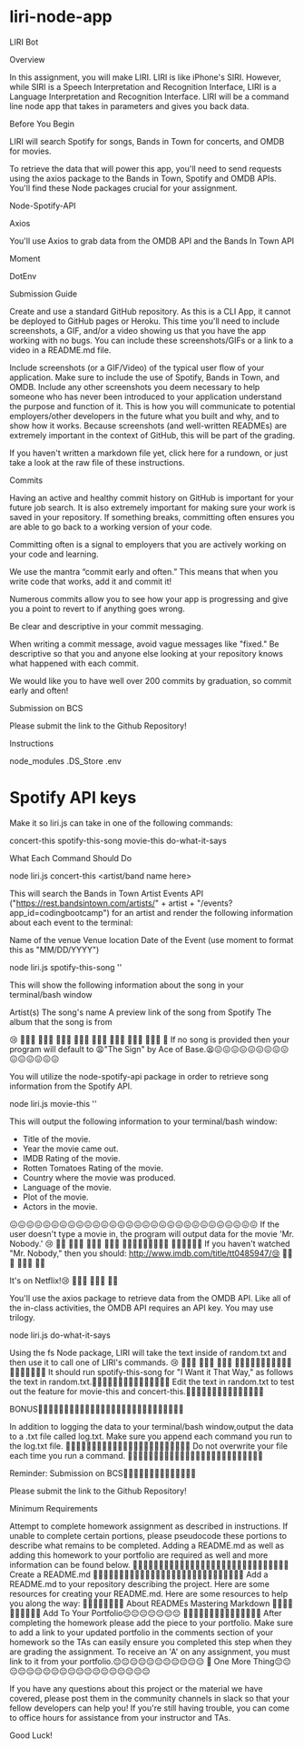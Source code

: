# liri-node-app
LIRI Bot


Overview

In this assignment, you will make LIRI. LIRI is like iPhone's SIRI. However, while SIRI is a Speech Interpretation and Recognition Interface, LIRI is a Language Interpretation and Recognition Interface. LIRI will be a command line node app that takes in parameters and gives you back data.


Before You Begin


LIRI will search Spotify for songs, Bands in Town for concerts, and OMDB for movies.
<!-- Make a new GitHub repository called liri-node-app and clone it to your computer. -->
To retrieve the data that will power this app, you'll need to send requests using the axios package to the Bands in Town, Spotify and OMDB APIs. You'll find these Node packages crucial for your assignment.

Node-Spotify-API

Axios

You'll use Axios to grab data from the OMDB API and the Bands In Town API

Moment

DotEnv

Submission Guide

Create and use a standard GitHub repository. As this is a CLI App, it cannot be deployed to GitHub pages or Heroku. This time you'll need to include screenshots, a GIF, and/or a video showing us that you have the app working with no bugs. You can include these screenshots/GIFs or a link to a video in a README.md file.


Include screenshots (or a GIF/Video) of the typical user flow of your application. Make sure to include the use of Spotify, Bands in Town, and OMDB.
Include any other screenshots you deem necessary to help someone who has never been introduced to your application understand the purpose and function of it. This is how you will communicate to potential employers/other developers in the future what you built and why, and to show how it works.
Because screenshots (and well-written READMEs) are extremely important in the context of GitHub, this will be part of the grading.


If you haven't written a markdown file yet, click here for a rundown, or just take a look at the raw file of these instructions.

Commits

Having an active and healthy commit history on GitHub is important for your future job search. It is also extremely important for making sure your work is saved in your repository. If something breaks, committing often ensures you are able to go back to a working version of your code.

Committing often is a signal to employers that you are actively working on your code and learning.

We use the mantra “commit early and often.”  This means that when you write code that works, add it and commit it!

Numerous commits allow you to see how your app is progressing and give you a point to revert to if anything goes wrong.

Be clear and descriptive in your commit messaging.

When writing a commit message, avoid vague messages like "fixed." Be descriptive so that you and anyone else looking at your repository knows what happened with each commit.

We would like you to have well over 200 commits by graduation, so commit early and often!

Submission on BCS

Please submit the link to the Github Repository!

Instructions


<!-- Navigate to the root of your project and run npm init -y — this will initialize a package.json file for your project. The package.json file is required for installing third party npm packages and saving their version numbers. If you fail to initialize a package.json file, it will be troublesome, and at times almost impossible for anyone else to run your code after cloning your project. -->

<!-- Make a .gitignore file and add the following lines to it. This will tell git not to track these files, and thus they won't be committed to Github. -->


node_modules
.DS_Store
.env

<!-- Make a JavaScript file named keys.js.

Inside keys.js your file will look like this:

console.log('this is loaded');

exports.spotify = {
  id: process.env.SPOTIFY_ID,
  secret: process.env.SPOTIFY_SECRET
}; -->

<!-- Next, create a file named .env, add the following to it, replacing the values with your API keys (no quotes) once you have them: -->


# Spotify API keys

<!-- SPOTIFY_ID=your-spotify-id
SPOTIFY_SECRET=your-spotify-secret -->


<!-- This file will be used by the dotenv package to set what are known as environment variables to the global process.env object in node. These are values that are meant to be specific to the computer that node is running on, and since we are gitignoring this file, they won't be pushed to github — keeping our API key information private.
If someone wanted to clone your app from github and run it themselves, they would need to supply their own .env file for it to work. -->

<!-- Make a file called random.txt.

Inside of random.txt put the following in with no extra characters or white space:

spotify-this-song,"I Want it That Way" -->

<!-- Make a JavaScript file named liri.js.
At the top of the liri.js file, add code to read and set any environment variables with the dotenv package:

require("dotenv").config(); -->

<!-- Add the code required to import the keys.js file and store it in a variable.

  var keys = require("./keys.js");

You should then be able to access your keys information like so

  var spotify = new Spotify(keys.spotify); -->

Make it so liri.js can take in one of the following commands:

concert-this
spotify-this-song
movie-this
do-what-it-says

What Each Command Should Do

node liri.js concert-this <artist/band name here>

This will search the Bands in Town Artist Events API ("https://rest.bandsintown.com/artists/" + artist + "/events?app_id=codingbootcamp") for an artist and render the following information about each event to the terminal:

Name of the venue
Venue location
Date of the Event (use moment to format this as "MM/DD/YYYY")


node liri.js spotify-this-song '<song name here>'

This will show the following information about the song in your terminal/bash window


Artist(s)
The song's name
A preview link of the song from Spotify
The album that the song is from

😢 😤😩😢 😤😩😢 😤😩😢 😤😩😢 😤😩😢 😤😩😢 😤😩😢 😤😩😢 😤
If no song is provided then your program will default to 😩"The Sign" by Ace of Base.😫😖😖😖😖😖😖😖😖😖😖😖😖😖😖😖

You will utilize the node-spotify-api package in order to retrieve song information from the Spotify API.

<!-- The Spotify API requires you sign up as a developer to generate the necessary credentials. You can follow these steps in order to generate a client id and client secret:

Step One: Visit https://developer.spotify.com/my-applications/#!/
Step Two: Either login to your existing Spotify account or create a new one (a free account is fine) and log in.
Step Three: Once logged in, navigate to https://developer.spotify.com/my-applications/#!/applications/create to register a new application to be used with the Spotify API. You can fill in whatever you'd like for these fields. When finished, click the "complete" button.
Step Four: On the next screen, scroll down to where you see your client id and client secret. Copy these values down somewhere, you'll need them to use the Spotify API and the node-spotify-api package. -->

node liri.js movie-this '<movie name here>'


This will output the following information to your terminal/bash window:

   * Title of the movie.
   * Year the movie came out.
   * IMDB Rating of the movie.
   * Rotten Tomatoes Rating of the movie.
   * Country where the movie was produced.
   * Language of the movie.
   * Plot of the movie.
   * Actors in the movie.

😖😖😖😖😖😖😖😖😖😖😖😖😖😖😖😖😖😖😖😖😖😖😖😖😖😖😖😖😖😖
If the user doesn't type a movie in, the program will output data for the movie 'Mr. Nobody.'
😢 😤😢 😤😩😢 😤😩😢 😤😩😢 😤😩😢😤😩😢😤😩😢 😤😩😢😤😩😢 
If you haven't watched "Mr. Nobody," then you should: http://www.imdb.com/title/tt0485947/😢 😤😩😢 😤😩😢 😤😩

It's on Netflix!😢 😤😩😢 😤😩😢 😤😩


You'll use the axios package to retrieve data from the OMDB API. Like all of the in-class activities, the OMDB API requires an API key. You may use trilogy.

node liri.js do-what-it-says

Using the fs Node package, LIRI will take the text inside of random.txt and then use it to call one of LIRI's commands.
😢 😤😩😢 😤😩😢 😤😩😢 😤😩😢😤😩😢😤😩😢😤😩😢😤😩😢😤😩😢
It should run spotify-this-song for "I Want it That Way," as follows the text in random.txt.😤😩😢😤😩😢😤😩😢😤😩😢😤😩😢
Edit the text in random.txt to test out the feature for movie-this and concert-this.😤😩😢😤😩😢😤😩😢😤😩😢😤😩😢


BONUS🤪🤪🤪🤪🤪🤪🤪🤪🤪🤪🤪🤪🤪🤪🤪🤪🤪🤪🤪🤪🤪🤪🤪🤪🤪🤪🤪🤪


In addition to logging the data to your terminal/bash window,output the data to a .txt file called log.txt.
Make sure you append each command you run to the log.txt file. 🤪🤪🤪🤪🤪🤪🤪🤪🤪🤪🤪🤪🤪🤪🤪🤪🤪🤪🤪🤪🤪🤪🤪🤪
Do not overwrite your file each time you run a command.
🤪🤪🤪🤪🤪🤪🤪🤪🤪🤪🤪🤪🤪🤪🤪🤪🤪🤪🤪🤪🤪🤪🤪🤪🤪🤪

Reminder: Submission on BCS🤪🤪🤪🤪🤪🤪🤪🤪🤪🤪🤪🤪🤪🤪

Please submit the link to the Github Repository!

Minimum Requirements

Attempt to complete homework assignment as described in instructions. If unable to complete certain portions, please pseudocode these portions to describe what remains to be completed. Adding a README.md as well as adding this homework to your portfolio are required as well and more information can be found below.
🤪🤪🤪🤪🤪🤪🤪🤪🤪🤪🤪🤪🤪🤪🤪🤪🤪🤪🤪🤪🤪🤪🤪🤪🤪🤪🤪🤪🤪🤪
Create a README.md
🤪🤪🤪🤪🤪🤪🤪🤪🤪🤪🤪🤪🤪🤪🤪🤪🤪🤪🤪🤪🤪🤪🤪🤪🤪🤪🤪🤪🤪
Add a README.md to your repository describing the project. Here are some resources for creating your README.md. Here are some resources to help you along the way:
🤪🤪🤪🤪🤪🤪🤪🤪
About READMEs
Mastering Markdown
🤪🤪🤪🤪🤪🤪🤪🤪🤪🤪
Add To Your Portfolio😔😔😔😔😔😔😔
🤪🤪🤪🤪🤪🤪🤪🤪🤪🤪🤪🤪🤪🤪🤪
After completing the homework please add the piece to your portfolio. Make sure to add a link to your updated portfolio in the comments section of your homework so the TAs can easily ensure you completed this step when they are grading the assignment. To receive an 'A' on any assignment, you must link to it from your portfolio.😔😔😔😔😔😔😔😔😔😔😔
🤪
One More Thing😔😔😔😔😔😔😔😔😔😔😔😔😔😔😔😔😔😔😔

If you have any questions about this project or the material we have covered, please post them in the community channels in slack so that your fellow developers can help you! If you're still having trouble, you can come to office hours for assistance from your instructor and TAs.

Good Luck!